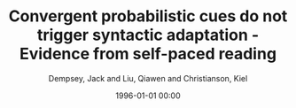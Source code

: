 ---
layout: post
title: Convergent probabilistic cues do not trigger syntactic adaptation - Evidence from self-paced reading

date: 1996-01-01 00:00
author: Dempsey, Jack and Liu, Qiawen and Christianson, Kiel
tags: ["probabilistic cues","satiation","sentence processing","syntactic adaptation","syntactic parsing"]
journal: Journal of Experimental Psychology Learning Memory and Cognition

link: https://doi.org/10.1037/xlm0000881

year: 2020
---